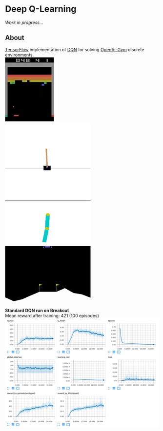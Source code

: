 # Deep Q-Learning
*Work in progress...*  
## About  
[TensorFlow](https://www.tensorflow.org/) implementation of [DQN](https://www.nature.com/nature/journal/v518/n7540/full/nature14236.html?foxtrotcallback=true) for solving [OpenAi-Gym](https://gym.openai.com/) discrete environments.  
![](assets/breakout.gif)    
<img src="assets/cart_pole.gif" width="280" height="200" />
<img src="assets/acrobot.gif" width="280" height="200" />
<img src="assets/lunar_lander.gif" width="280" height="200" />  
**Standard DQN run on Breakout**  
Mean reward after training: 421 (100 episodes)  
![Breakout reward](assets/breakout_plots.png)  

